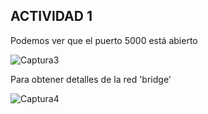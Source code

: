 ## ACTIVIDAD 1

Podemos ver que el puerto 5000 está abierto

![Captura3](https://user-images.githubusercontent.com/37404924/133871530-754f268c-8eb2-48d8-9a11-857d414a8717.PNG)

Para obtener detalles de la red 'bridge'

![Captura4](https://user-images.githubusercontent.com/37404924/133871533-551116c6-1b79-474c-8a02-8517ee8f9eab.PNG)
